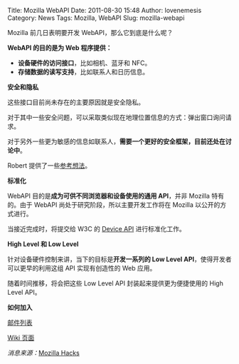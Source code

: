 Title: Mozilla WebAPI
Date: 2011-08-30 15:48
Author: lovenemesis
Category: News
Tags: Mozilla, WebAPI
Slug: mozilla-webapi

Mozilla 前几日表明要开发 WebAPI，那么它到底是什么呢？

**WebAPI 的目的是为 Web 程序提供：**

-   **设备硬件的访问接口**，比如相机、蓝牙和 NFC。
-   **存储数据的读写支持**，比如联系人和日历信息。

**安全和隐私**

这些接口目前尚未存在的主要原因就是安全隐私。

对于其中一些安全问题，可以采取类似现在地理位置信息的方式：弹出窗口询问请求。

对于另外一些更为敏感的信息如联系人，**需要一个更好的安全框架，目前还处在讨论中**。

Robert
提供了一些[参考想法](http://robert.ocallahan.org/2011/06/permissions-for-web-applications_30.html)。

**标准化**

WebAPI 目的是**成为可供不同浏览器和设备使用的通用 API**，并非 Mozilla
特有的。由于 WebAPI 尚处于研究阶段，所以主要开发工作将在 Mozilla
以公开的方式进行。

当接近完成时，将提交给 W3C 的 [Device API](http://www.w3.org/2009/dap/)
进行标准化工作。

**High Level 和 Low Level**

针对设备硬件控制来讲，当下的目标是**开发一系列的 Low Level
API**，使得开发者可以更早的利用这组 API 实现有创造性的 Web 应用。

随着时间推移，将会把这些 Low Level API 封装起来提供更为便捷使用的 High
Level API。

**如何加入**

[邮件列表](https://lists.mozilla.org/listinfo/dev-webapi)

[Wiki 页面](https://wiki.mozilla.org/WebAPI)

*消息来源：*[Mozilla
Hacks](http://hacks.mozilla.org/2011/08/more-details-about-the-webapi-effort/)

